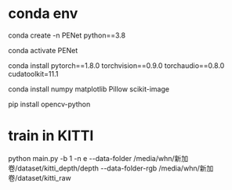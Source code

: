 # conda env 

conda create -n PENet python==3.8

conda activate PENet

conda install pytorch==1.8.0 torchvision==0.9.0 torchaudio==0.8.0 cudatoolkit=11.1

conda install numpy matplotlib Pillow scikit-image

pip install opencv-python

# train in KITTI

python main.py -b 1 -n e --data-folder /media/whn/新加卷/dataset/kitti_depth/depth --data-folder-rgb /media/whn/新加卷/dataset/kitti_raw
